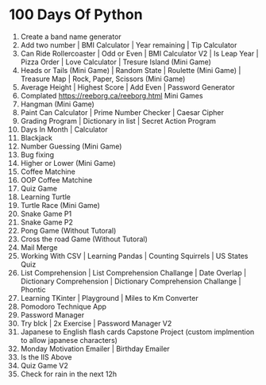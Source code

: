 # 100 Days Of Python

1.  Create a band name generator
2.  Add two number | BMI Calculator | Year remaining | Tip Calculator
3.  Can Ride Rollercoaster | Odd or Even | BMI Calculator V2 | Is Leap Year | Pizza Order | Love Calculator | Tresure Island (Mini Game)
4.  Heads or Tails (Mini Game) | Random State | Roulette (Mini Game) | Treasure Map | Rock, Paper, Scissors (Mini Game)
5.  Average Height | Highest Score | Add Even | Password Generator
6.  Complated https://reeborg.ca/reeborg.html Mini Games
7.  Hangman (Mini Game)
8.  Paint Can Calculator | Prime Number Checker | Caesar Cipher
9.  Grading Program | Dictionary in list | Secret Action Program
10. Days In Month | Calculator
11. Blackjack
12. Number Guessing (Mini Game)
13. Bug fixing
14. Higher or Lower (Mini Game)
15. Coffee Matchine
16. OOP Coffee Matchine
17. Quiz Game
18. Learning Turtle
19. Turtle Race (Mini Game)
20. Snake Game P1
21. Snake Game P2
22. Pong Game (Without Tutoral)
23. Cross the road Game (Without Tutoral) 
24. Mail Merge
25. Working With CSV | Learning Pandas | Counting Squirrels | US States Quiz
26. List Comprehension | List Comprehension Challange | Date Overlap | Dictionary Comprehension | Dictionary Comprehension Challange | Phontic
27. Learning TKinter | Playground | Miles to Km Converter
28. Pomodoro Technique App
29. Password Manager
30. Try blck | 2x Exercise | Password Manager V2
31. Japanese to English flash cards Capstone Project (custom implmention to allow japanese characters)
32. Monday Motivation Emailer | Birthday Emailer
33. Is the IIS Above
34. Quiz Game V2
35. Check for rain in the next 12h